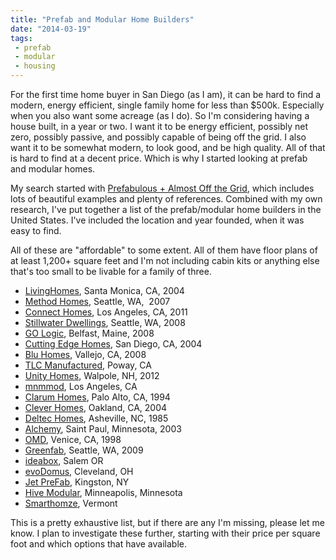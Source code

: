 ```yaml
---
title: "Prefab and Modular Home Builders"
date: "2014-03-19"
tags:
 - prefab
 - modular
 - housing
---
```


For the first time home buyer in San Diego (as I am), it can be hard to find a modern, energy efficient, single family home for less than $500k. Especially when you also want some acreage (as I do). So I'm considering having a house built, in a year or two. I want it to be energy efficient, possibly net zero, possibly passive, and possibly capable of being off the grid. I also want it to be somewhat modern, to look good, and be high quality. All of that is hard to find at a decent price. Which is why I started looking at prefab and modular homes.

My search started with [Prefabulous + Almost Off the Grid](http://www.amazon.com/gp/product/1419703250/ref=as_li_ss_tl?ie=UTF8&camp=1789&creative=390957&creativeASIN=1419703250&linkCode=as2&tag=simpixelated-20), which includes lots of beautiful examples and plenty of references. Combined with my own research, I've put together a list of the prefab/modular home builders in the United States. I've included the location and year founded, when it was easy to find.

All of these are "affordable" to some extent. All of them have floor plans of at least 1,200+ square feet and I'm not including cabin kits or anything else that's too small to be livable for a family of three.

- [LivingHomes](http://www.livinghomes.net), Santa Monica, CA, 2004
- [Method Homes](http://methodhomes.net), Seattle, WA,  2007
- [Connect Homes](http://www.connect-homes.com), Los Angeles, CA, 2011
- [Stillwater Dwellings](https://stillwaterdwellings.com), Seattle, WA, 2008
- [GO Logic](http://www.gologic.us), Belfast, Maine, 2008
- [Cutting Edge Homes](http://www.gologic.us), San Diego, CA, 2004
- [Blu Homes](http://www.gologic.us), Vallejo, CA, 2008
- [TLC Manufactured](http://www.tlcmanufacturedhomes.com), Poway, CA
- [Unity Homes](http://unityhomes.com), Walpole, NH, 2012
- [mnmmod](http://unityhomes.com), Los Angeles, CA
- [Clarum Homes](http://www.clarum.com), Palo Alto, CA, 1994
- [Clever Homes](http://www.cleverhomes.net), Oakland, CA, 2004
- [Deltec Homes](http://www.deltechomes.com), Asheville, NC, 1985
- [Alchemy](http://www.weehouse.com), Saint Paul, Minnesota, 2003
- [OMD](http://www.designmobile.com), Venice, CA, 1998
- [Greenfab](http://www.greenfab.com), Seattle, WA, 2009
- [ideabox](http://www.ideabox.us), Salem OR
- [evoDomus](http://www.evodomus.com), Cleveland, OH
- [Jet PreFab](http://jetprefab.com), Kingston, NY
- [Hive Modular](http://www.hivemodular.com), Minneapolis, Minnesota
- [Smarthomze](http://smarthomze.com/), Vermont

This is a pretty exhaustive list, but if there are any I'm missing, please let me know. I plan to investigate these further, starting with their price per square foot and which options that have available.
